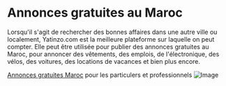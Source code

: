 # Annonces gratuites au Maroc

Lorsqu'il s'agit de rechercher des bonnes affaires dans une autre ville ou localement, Yatinzo.com est la meilleure plateforme sur laquelle on peut compter. Elle peut être utilisée pour publier des annonces gratuites au Maroc, pour annoncer des vêtements, des emplois, de l'électronique, des vélos, des voitures, des locations de vacances et bien plus encore.

[Annonces gratuites Maroc](https://www.yatinzo.com) pour les particulers et professionnels
 ![Image](https://cdn.dbtstatic.com/y/assets/images/logo.png)  



